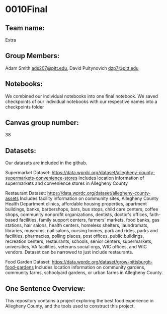 # 0010Final

## Team name: 
Extra

## Group Members:
Adam Smith ads207@pitt.edu, David Pultynovich dzp7@pitt.edu

## Notebooks:
We combined our individual notebooks into one final notebook. We saved checkpoints of our individual notebooks with our respective names into a checkpoints folder

## Canvas group number:
38

## Datasets:
Our datasets are included in the github.

Supermarket Dataset:
https://data.wprdc.org/dataset/allegheny-county-supermarkets-convenience-stores
Includes location information of supermarkets and convenience stores in Allegheny County

Restaurant Dataset:
https://data.wprdc.org/dataset/allegheny-county-assets
Includes facility information on community sites, Allegheny County Health Department clinics, affordable housing properties, apartment buildings, banks, barbershops, bars, bus stops, child care centers, coffee shops, community nonprofit organizations, dentists, doctor's offices, faith-based facilities, family support centers, farmers' markets, food banks, gas stations, hair salons, health centers, homeless shelters, laundromats, libraries, museums, nail salons, nursing homes, park and rides, parks and facilities, pharmacies, polling places, post offices, public buildings, recreation centers, restaurants, schools, senior centers, supermarkets, universities, VA facilities, veterans social orgs, WIC offices, and WIC vendors. Dataset can be narrowed to just include restaurants.

Food Garden Dataset:
https://data.wprdc.org/dataset/grow-pittsburgh-food-gardens
Includes location information on community gardens, community farms, schoolyard gardens, or urban farms in Allegheny County.

## One Sentence Overview:
This repository contains a project exploring the best food experience in Allegheny County, and the tools used to construct this project.
